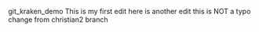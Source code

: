 git_kraken_demo
This is my first edit
here is another edit
this is NOT a typo
change from christian2 branch